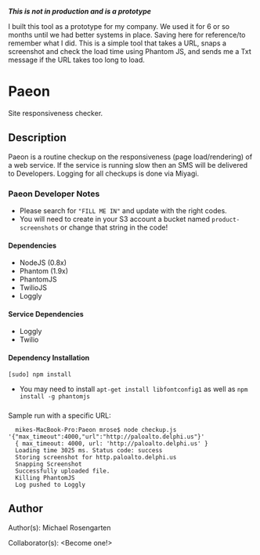 ***This is not in production and is a prototype***

I built this tool as a prototype for my company. We used it for 6 or so months until we had better systems in place. Saving here for reference/to remember what I did. This is a simple tool that takes a URL, snaps a screenshot and check the load time using Phantom JS, and sends me a Txt message if the URL takes too long to load.

# Paeon
Site responsiveness checker.

## Description
Paeon is a routine checkup on the responsiveness (page load/rendering) of a web service. If the service is running slow then an SMS will be delivered to Developers. Logging for all checkups is done via Miyagi.


### Paeon Developer Notes

* Please search for `"FILL ME IN"` and update with the right codes.
* You will need to create in your S3 account a bucket named `product-screenshots` or change that string in the code!

#### Dependencies
* NodeJS (0.8x)
* Phantom (1.9x)
* PhantomJS
* TwilioJS
* Loggly

#### Service Dependencies
* Loggly
* Twilio

#### Dependency Installation
    [sudo] npm install

* You may need to install `apt-get install libfontconfig1` as well as `npm install -g phantomjs`

#####
Sample run with a specific URL:
```
  mikes-MacBook-Pro:Paeon mrose$ node checkup.js '{"max_timeout":4000,"url":"http://paloalto.delphi.us"}'
  { max_timeout: 4000, url: 'http://paloalto.delphi.us' }
  Loading time 3025 ms. Status code: success
  Storing screenshot for http.paloalto.delphi.us
  Snapping Screenshot
  Successfully uploaded file.
  Killing PhantomJS
  Log pushed to Loggly
```

## Author
Author(s): Michael Rosengarten

Collaborator(s): <Become one!>
